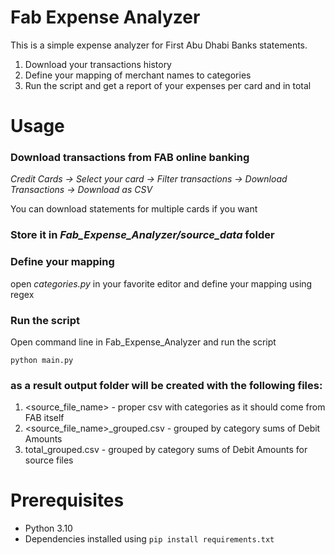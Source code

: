 # Fab Expense Analyzer

This is a simple expense analyzer for First Abu Dhabi Banks statements.

1. Download your transactions history
2. Define your mapping of merchant names to categories
3. Run the script and get a report of your expenses per card and in total

# Usage

### Download transactions from FAB online banking

*Credit Cards -> Select your card -> Filter transactions -> Download Transactions -> Download as CSV*

You can download statements for multiple cards if you want

### Store it in _Fab_Expense_Analyzer/source_data_ folder

### Define your mapping

open _categories.py_ in your favorite editor and define your mapping using regex

### Run the script

Open command line in Fab_Expense_Analyzer and run the script

```python main.py```

### as a result output folder will be created with the following files:

1. <source_file_name> - proper csv with categories as it should come from FAB itself
2. <source_file_name>_grouped.csv - grouped by category sums of Debit Amounts
3. total_grouped.csv - grouped by category sums of Debit Amounts for source files

# Prerequisites

* Python 3.10
* Dependencies installed using ```pip install requirements.txt```
